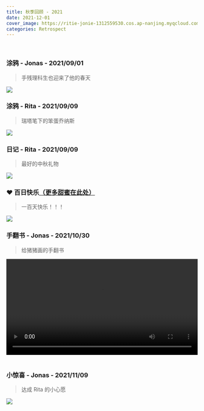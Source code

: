 ```yaml
---
title: 秋季回顾 - 2021
date: 2021-12-01
cover_image: https://ritie-jonie-1312559530.cos.ap-nanjing.myqcloud.com/posts/20211201-summary.jpg
categories: Retrospect
---
```


<br>

### 涂鸦 - Jonas - 2021/09/01
<blockquote>
    <p>手残理科生也迎来了他的春天</p>
</blockquote>

![](https://ritie-jonie-1312559530.cos.ap-nanjing.myqcloud.com/posts/20211201-01.jpg)
<br>

### 涂鸦 - Rita - 2021/09/09
<blockquote>
    <p>瑞塔笔下的笨蛋乔纳斯</p>
</blockquote>

![](https://ritie-jonie-1312559530.cos.ap-nanjing.myqcloud.com/posts/20211201-02.jpg)
<br>

### 日记 - Rita - 2021/09/09
<blockquote>
    <p>最好的中秋礼物</p>
</blockquote>

![](https://ritie-jonie-1312559530.cos.ap-nanjing.myqcloud.com/posts/20211201-03.jpg)
<br>

### ❤ 百日快乐[（更多甜蜜在此处）](https://ritie-jonie.xyz/2021/10/27/ceremony-100days/)
<blockquote>
    <p>一百天快乐！！！</p>
</blockquote>

![](https://ritie-jonie-1312559530.cos.ap-nanjing.myqcloud.com/posts/20211201-06.jpg)
<br>

### 手翻书 - Jonas - 2021/10/30
<blockquote>
    <p>给猪猪画的手翻书</p>
</blockquote>

<div class="container">
    <video width="100%" controls="controls" src="https://ritie-jonie-1312559530.cos.ap-nanjing.myqcloud.com/posts/20211201-04.mp4" type="video/mp4">
    </video>
</div>
<br>

### 小惊喜 - Jonas - 2021/11/09
<blockquote>
    <p>达成 Rita 的小心愿</p>
</blockquote>

![](https://ritie-jonie-1312559530.cos.ap-nanjing.myqcloud.com/posts/20211201-05.jpg)
<br>


